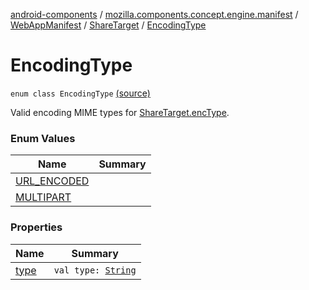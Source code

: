 [android-components](../../../../index.md) / [mozilla.components.concept.engine.manifest](../../../index.md) / [WebAppManifest](../../index.md) / [ShareTarget](../index.md) / [EncodingType](./index.md)

# EncodingType

`enum class EncodingType` [(source)](https://github.com/mozilla-mobile/android-components/blob/master/components/concept/engine/src/main/java/mozilla/components/concept/engine/manifest/WebAppManifest.kt#L248)

Valid encoding MIME types for [ShareTarget.encType](../enc-type.md).

### Enum Values

| Name | Summary |
|---|---|
| [URL_ENCODED](-u-r-l_-e-n-c-o-d-e-d.md) |  |
| [MULTIPART](-m-u-l-t-i-p-a-r-t.md) |  |

### Properties

| Name | Summary |
|---|---|
| [type](type.md) | `val type: `[`String`](https://kotlinlang.org/api/latest/jvm/stdlib/kotlin/-string/index.html) |
